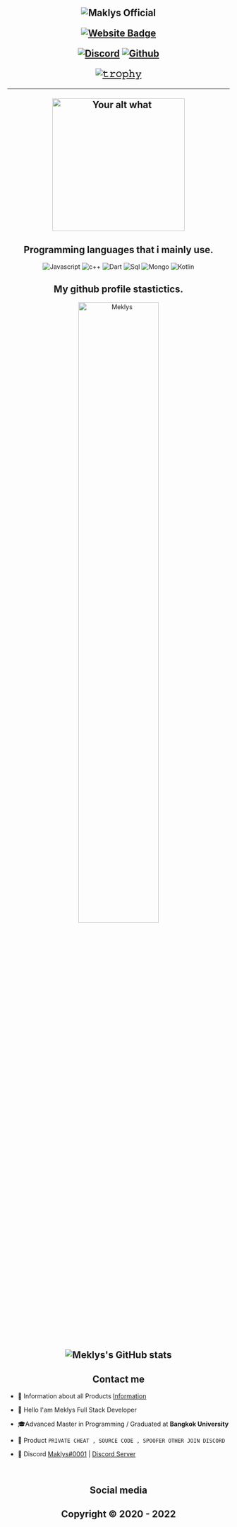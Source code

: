 <h2 align="center">


<p align="center">

![Maklys Official](https://cdn.discordapp.com/attachments/774781271155015730/1051563676840247366/CostlyCourageousImpala-size_restricted.gif)




<p align="center">

[![Website Badge](https://img.shields.io/badge/Website-Meklys.net-blue?style=for-the-badge)](https://maklysdev.net/)
  




<p align="center">
    <a href="https://discord.com/users/328117755276689408">
   <img alt="Discord" src="https://img.shields.io/badge/Discord-Meklys%230001-7289DA?style=for-the-badge&logo=discord&logoColor=7289DA&logoWidth=10&labelColor=000'"></a>  
  <a href="https://github.com/Meklys">
   <img alt="Github" src="https://img.shields.io/github/followers/Meklys?color=7289DA&logo=github&label=Followers&style=for-the-badge&logoWidth=10&labelColor=000'"></a>   
  
  
[![𝚝𝚛𝚘𝚙𝚑𝚢](https://github-profile-trophy.vercel.app/?username=Schweinepriester&column=8&margin-w=10&margin-h=0&no-bg=true&no-frame=true&theme=dark_dimmed)](https://github.com/ryo-ma)

  ----


<p align="center">
<img src="https://readme-spotify-status-liart.vercel.app/api/run-spotify-status" alt="Your alt what" width="300" align/>
</p>


<h2 align="center">Programming languages that i mainly use.</h2>
<p align="center">
  <img alt="Javascript" src="https://img.shields.io/badge/-JavaScript-090909?style=for-the-badge&logo=JavaScript&logoColor=E9D54D"></a> 
  <img alt="c++" src="https://img.shields.io/badge/-C++-090909?style=for-the-badge&logo=C%2b%2b&logoColor=6296CC"></a> 
  <img alt="Dart" src="https://img.shields.io/badge/-Dart-090909?style=for-the-badge&logo=dart&logoColor=097CDB"></a>    
  <img alt="Sql" src="https://img.shields.io/badge/-Sql-090909?style=for-the-badge&logo=mysql&logoColor=00648B"></a> 
  <img alt="Mongo" src="https://img.shields.io/badge/-MongoDB-090909?style=for-the-badge&logo=MongoDB&logoColor=00648B"></a> 
  <img alt="Kotlin" src="https://img.shields.io/badge/-Kotlin-090909?style=for-the-badge&logo=Kotlin&logoColor=00648B"></a> 
</p>


<h2 align="center">My github profile stastictics.</h2>
<p align = "center">
<img src="https://github-readme-streak-stats.herokuapp.com?user=Meklys&theme=dark&hide_border=true&date_format=M%20j%5B%2C%20Y%5D" alt="Meklys" width = "60%"/>
<!--<img src="https://github-profile-trophy.vercel.app/?username=Meklys&theme=onedadarkrk&no-frame=true&no-bg=true" alt = "Meklys" height = 150/> -->
</p>


<h2 align="center">

![Meklys's GitHub stats](https://github-readme-stats.vercel.app/api?username=Meklys&show_icons=true&theme=transparent)
  



<h2 align="center">Contact me</h2>


- 📌 Information about all Products [Information](https://github.com/Club-CC/Detail)

- 👋 Hello I'am Meklys Full Stack Developer

- 🎓Advanced Master in Programming / Graduated at **Bangkok University**

- 🛒 Product `PRIVATE CHEAT , SOURCE CODE , SPOOFER OTHER JOIN DISCORD`

- 💬 Discord [Maklys#0001](https://discord.com/users/328117755276689408) | [Discord Server](https://discord.gg/6B9g8PFWCV)


</pre><br>

<h2 align="center">Social media</h2>

<h2 align="center"</h2>




<h2 align="center"> Copyright © 2020 - 2022  
